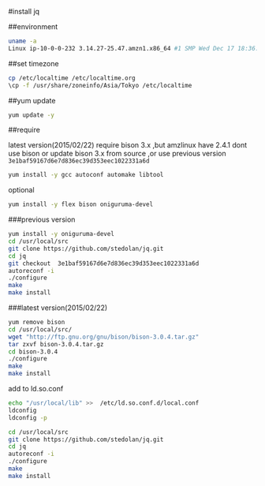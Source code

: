 

#install jq

##environment

```bash
uname -a
Linux ip-10-0-0-232 3.14.27-25.47.amzn1.x86_64 #1 SMP Wed Dec 17 18:36:15 UTC 2014 x86_64 x86_64 x86_64 GNU/Linux
```
##set timezone
```bash
cp /etc/localtime /etc/localtime.org
\cp -f /usr/share/zoneinfo/Asia/Tokyo /etc/localtime
```

##yum update

```bash
yum update -y
```

##require

latest version(2015/02/22) require bison 3.x ,but amzlinux have 2.4.1
dont use bison or update bison 3.x from source ,or use previous version `3e1baf59167d6e7d836ec39d353eec1022331a6d`

```bash
yum install -y gcc autoconf automake libtool
```
optional  
```bash
yum install -y flex bison oniguruma-devel
```

###previous version

```bash
yum install -y oniguruma-devel
cd /usr/local/src
git clone https://github.com/stedolan/jq.git
cd jq
git checkout  3e1baf59167d6e7d836ec39d353eec1022331a6d
autoreconf -i
./configure
make
make install
```

###latest version(2015/02/22)
```bash
yum remove bison
cd /usr/local/src/
wget "http://ftp.gnu.org/gnu/bison/bison-3.0.4.tar.gz"
tar zxvf bison-3.0.4.tar.gz
cd bison-3.0.4
./configure
make
make install
```
add to ld.so.conf  
```bash
echo "/usr/local/lib" >>  /etc/ld.so.conf.d/local.conf
ldconfig
ldconfig -p
```

```bash
cd /usr/local/src
git clone https://github.com/stedolan/jq.git
cd jq
autoreconf -i
./configure
make
make install
```
